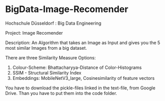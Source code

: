 # BigData-Image-Recomender

Hochschule Düsseldorf : Big Data Engineering

Project: Image Recomender

Description: An Algorithm that takes an Image as Input and gives you the 5 most similar Images from a big dataset.

There are three Similarity Measure Options:
1. Colour-Scheme: Bhattacharyya-Distance of Color-Histograms
2. SSIM - Structural Similarity Index
3. Embeddings: MobileNetV3_large, Cosinesimilarity of feature vectors

You have to download the pickle-files linked in the text-file, from Google Drive. 
Than you have to put them into the code folder.
